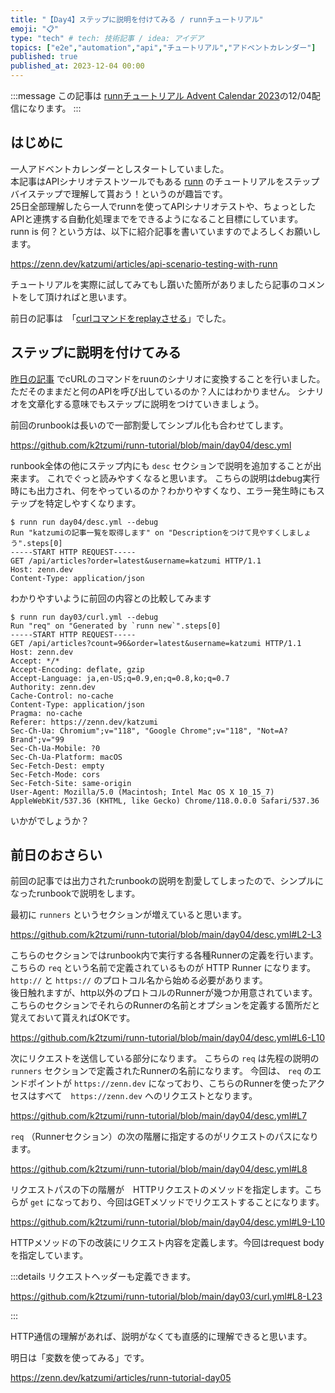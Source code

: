 ```yaml
---
title: "【Day4】ステップに説明を付けてみる / runnチュートリアル"
emoji: "📋"
type: "tech" # tech: 技術記事 / idea: アイデア
topics: ["e2e","automation","api","チュートリアル","アドベントカレンダー"]
published: true
published_at: 2023-12-04 00:00
---
```


:::message
この記事は [runnチュートリアル Advent Calendar 2023](https://qiita.com/advent-calendar/2023/runn-tutorial)の12/04配信になります。
:::

## はじめに

一人アドベントカレンダーとしスタートしていました。  
本記事はAPIシナリオテストツールでもある [runn](https://github.com/k1LoW/runn) のチュートリアルをステップバイステップで理解して貰おう！というのが趣旨です。  
25日全部理解したら一人でrunnを使ってAPIシナリオテストや、ちょっとしたAPIと連携する自動化処理までをできるようになること目標にしています。  
runn is 何？という方は、以下に紹介記事を書いていますのでよろしくお願いします。

https://zenn.dev/katzumi/articles/api-scenario-testing-with-runn

チュートリアルを実際に試してみてもし躓いた箇所がありましたら記事のコメントをして頂ければと思います。

前日の記事は　「[curlコマンドをreplayさせる](https://zenn.dev/katzumi/articles/runn-tutorial-day03)」でした。

## ステップに説明を付けてみる

[昨日の記事](https://zenn.dev/katzumi/articles/runn-tutorial-day03) でcURLのコマンドをruunのシナリオに変換することを行いました。 
ただそのままだと何のAPIを呼び出しているのか？人にはわかりません。
シナリオを文章化する意味でもステップに説明をつけていきましょう。

前回のrunbookは長いので一部割愛してシンプル化も合わせてします。

https://github.com/k2tzumi/runn-tutorial/blob/main/day04/desc.yml

runbook全体の他にステップ内にも `desc` セクションで説明を追加することが出来ます。
これでぐっと読みやすくなると思います。
こちらの説明はdebug実行時にも出力され、何をやっているのか？わかりやすくなり、エラー発生時にもステップを特定しやすくなります。

```console
$ runn run day04/desc.yml --debug             
Run "katzumiの記事一覧を取得します" on "Descriptionをつけて見やすくしましょう".steps[0]
-----START HTTP REQUEST-----
GET /api/articles?order=latest&username=katzumi HTTP/1.1
Host: zenn.dev
Content-Type: application/json
```

わかりやすいように前回の内容との比較してみます

```console
$ runn run day03/curl.yml --debug 
Run "req" on "Generated by `runn new`".steps[0]
-----START HTTP REQUEST-----
GET /api/articles?count=96&order=latest&username=katzumi HTTP/1.1
Host: zenn.dev
Accept: */*
Accept-Encoding: deflate, gzip
Accept-Language: ja,en-US;q=0.9,en;q=0.8,ko;q=0.7
Authority: zenn.dev
Cache-Control: no-cache
Content-Type: application/json
Pragma: no-cache
Referer: https://zenn.dev/katzumi
Sec-Ch-Ua: Chromium";v="118", "Google Chrome";v="118", "Not=A?Brand";v="99
Sec-Ch-Ua-Mobile: ?0
Sec-Ch-Ua-Platform: macOS
Sec-Fetch-Dest: empty
Sec-Fetch-Mode: cors
Sec-Fetch-Site: same-origin
User-Agent: Mozilla/5.0 (Macintosh; Intel Mac OS X 10_15_7) AppleWebKit/537.36 (KHTML, like Gecko) Chrome/118.0.0.0 Safari/537.36
```

いかがでしょうか？

## 前日のおさらい

前回の記事では出力されたrunbookの説明を割愛してしまったので、シンプルになったrunbookで説明をします。

最初に `runners` というセクションが増えていると思います。

https://github.com/k2tzumi/runn-tutorial/blob/main/day04/desc.yml#L2-L3

こちらのセクションではrunbook内で実行する各種Runnerの定義を行います。  
こちらの `req` という名前で定義されているものが HTTP Runner になります。`http://` と `https://` のプロトコル名から始める必要があります。  
後日触れますが、http以外のプロトコルのRunnerが幾つか用意されています。
こちらのセクションでそれらのRunnerの名前とオプションを定義する箇所だと覚えておいて貰えればOKです。


https://github.com/k2tzumi/runn-tutorial/blob/main/day04/desc.yml#L6-L10

次にリクエストを送信している部分になります。
こちらの `req` は先程の説明の `runners` セクションで定義されたRunnerの名前になります。
今回は、 `req` のエンドポイントが `https://zenn.dev` になっており、こちらのRunnerを使ったアクセスはすべて　`https://zenn.dev` へのリクエストとなります。

https://github.com/k2tzumi/runn-tutorial/blob/main/day04/desc.yml#L7

`req` （Runnerセクション）の次の階層に指定するのがリクエストのパスになります。

https://github.com/k2tzumi/runn-tutorial/blob/main/day04/desc.yml#L8

リクエストパスの下の階層が　HTTPリクエストのメソッドを指定します。こちらが `get` になっており、今回はGETメソッドでリクエストすることになります。

https://github.com/k2tzumi/runn-tutorial/blob/main/day04/desc.yml#L9-L10

HTTPメソッドの下の改装にリクエスト内容を定義します。今回はrequest bodyを指定しています。

:::details リクエストヘッダーも定義できます。

https://github.com/k2tzumi/runn-tutorial/blob/main/day03/curl.yml#L8-L23

:::

HTTP通信の理解があれば、説明がなくても直感的に理解できると思います。


明日は「変数を使ってみる」です。

https://zenn.dev/katzumi/articles/runn-tutorial-day05
